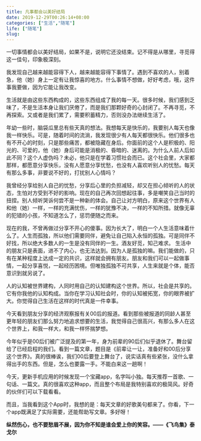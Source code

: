 ```yaml
---
title: 凡事都会以美好结局
date: 2019-12-29T00:26:14+08:00
categories: ["生活","随笔"]
life: ["随笔"]
slug: 
---
```


一切事情都会以美好结局，如果不是，说明它还没结束。记不得是从哪里，寻觅得这一佳句，印象极深刻。

我发现自己越来越能容得下人，越来越能容得下事情了。遇到不喜欢的人，别着急，他（她）身上一定有让我惊喜的地方。什么事情不想做，好好考虑，哦，这件事我要做，因为它能让我改变。

生活就是由这些东西构成的，这些东西组成了我的每一天。很多时候，我们感到乏味了，不是生活本身让我们厌倦了，而是我们那颗好奇的心封闭了。不再寻觅，不再探索。又或者是我们累了，需要积蓄精力，否则没办法继续生活了。

年幼一些时，脑袋瓜里总有些天真的想法。我想每天是快乐的，我要别人每天也像我一样快乐。可是，随着时间的流淌，我发现很少有人每天都很快乐。他们很多也有不开心的时刻，只是那些痛苦，都被隐藏在身后。你面前的这个人是积极的、阳光的、可爱的，他（她）身后可能是消极的、昏暗的、迷离的。为什么人前人后如此不同？这个人虚伪吗？未必，他只是在学着习惯社会而已。这个社会里，大家都那样，都愿意分享快乐，没有人愿意分享忧愁，也没有人喜欢听别人的忧愁。每天有那么多事，非要说不好的，打扰别人心情吗？

我曾经分享给别人自己的忧愁，分享后心里的负担减轻，却又在担心倾听的人的状态，生怕对方受到不好的影响。现在的自己再次回想起往事，多是嘲笑自己当时的扭捏。别人倾听哭诉何尝不是一种新的体会。自己让对方明白，原来这个世界有人和他（她）一样，一样的充满忧伤，一样的犹豫不决，一样的不知所措。就像无辜的犯错的小孩，不知道怎么了，惩罚便随之而来。

现在的我，不曾再做过分享不开心的傻事。因为长大了，明白一个人生活意味着什么了。人生而孤独，所以他们需要同伴，避免让自己陷入永恒的孤独。可是同伴不好找，所以绝大多数人的一生是没有同伴的一生。酒友好觅，知己难求。
生活中的朋友只是表面，进不了内心，也无法达到。因为人是孤独的嘛。我们能做的，只有在某种程度上达成一定的共识，这样就会拥有朋友。朋友和我们可以一起做事情，一起分享喜悦，一起经历困境。但唯独孤独不可共享，人生来就是个体，能否意识到就另说了。

人的认知被世界建构，人同时用自己的认知建构这个世界。所以，社会是共享的。它有你我他的认知构成。当你在学习认知社会时，你的认知被拓宽，你的眼界被扩大。你觉得自己生活在这样的时代真是一件幸事。

今天看到朋友分享的经济观察报有关00后的报道。看到那些被报道的同龄人甚至更年轻的朋友们那么努力地追求想要的生活，我觉得自己很高兴，有那么多人在这个世界上，和我一样大，和我一样怀揣梦想。

今年似乎是00后们被广泛提及的第一年，身为前辈的90后们似乎退休了。舞台留给了已经启程的我们。看到一篇文章，题目是《前辈让一让，准备好和00后分享这个世界》。真的很棒诶，我们00后要登上舞台了，说实话真有些紧张，没什么拿得出手的东西。但是，怎么也要露一手。不能白来这一趟啊！

今天，更新手机应用的时候发现一个宝藏app，名字叫小独。每天推荐一首歌、一句话、一篇文。真的很喜欢这种app，而且整个布局是我特别喜欢的极简风。好奇的伙伴们可以下载看看。

而且，当我看到这个App时，我想的是：每天文章的好歌美句都来了。你看，下一个app既满足了实际需要，还能帮助写文章。多好呀！

**纵然伤心，也不要愁眉不展，因为你不知是谁会爱上你的笑容。——《飞鸟集》泰戈尔**